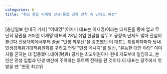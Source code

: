 ```yaml
---
categories: b
title: "취임 한달 이재명 민생·통합 강화 안착 속 난제도 여전"
---
```

[충남일보 한내국 기자] "어대명"(어차피 대표는 이재명)이라는 대세론을 등에 업고 무난히 당권을 거머쥔 이재명 대표의 28일 취임 한달을 앞두고 긍정속 난제도 많아 관심이 쏠린다.전당대회에서부터 줄곧 "민생 최우선"을 강조했던 이 대표는 취임하자마자 당내 민생경제위기대책위원회를 꾸리고 연일 "민생 메시지"를 발신, "유능한 대안 야당" 이미지를 굳히는 데 집중했다.대여(對與) 공세는 최고위원이나 원내 지도부에 일임하고, 본인은 민생 입법과 민생 예산에 주력하는 투트랙 전략을 편 것이다.이 대표는 광주에서 첫발을 뗀 "현장 최고위